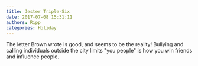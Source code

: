 ```yaml
---
title: Jester Triple-Six
date: 2017-07-08 15:31:11
authors: Ripp
categories: Holiday
---
```


 The letter Brown wrote is good, and seems to be the reality! Bullying and calling individuals outside the city limits "you people" is how you win friends and influence people.